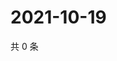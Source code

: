 # 2021-10-19

共 0 条

<!-- BEGIN WEIBO -->
<!-- 最后更新时间 Tue Oct 19 2021 02:16:30 GMT+0800 (China Standard Time) -->

<!-- END WEIBO -->
